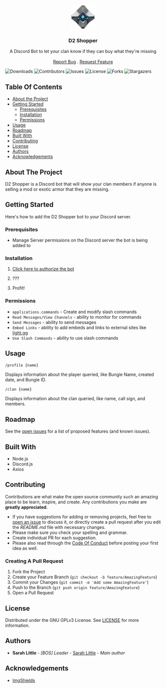 <br/>
<p align="center">
  <a href="https://github.com/LitSarah/D2-Shopper">
    <img src="img/Ghost.png" alt="Logo" width="80" height="80">
  </a>

  <h3 align="center">D2 Shopper</h3>

  <p align="center">
    A Discord Bot to let your clan know if they can buy what they're missing
    <br/>
    <br/>
    <a href="https://github.com/LitSarah/D2-Shopper/issues">Report Bug</a>
    .
    <a href="https://github.com/LitSarah/D2-Shopper/issues">Request Feature</a>
  </p>
</p>

![Downloads](https://img.shields.io/github/downloads/LitSarah/D2-Shopper/total) ![Contributors](https://img.shields.io/github/contributors/LitSarah/D2-Shopper?color=dark-green) ![Issues](https://img.shields.io/github/issues/LitSarah/D2-Shopper) ![License](https://img.shields.io/github/license/LitSarah/D2-Shopper) ![Forks](https://img.shields.io/github/forks/LitSarah/D2-Shopper?style=social) ![Stargazers](https://img.shields.io/github/stars/LitSarah/D2-Shopper?style=social)

## Table Of Contents

- [About the Project](#about-the-project)
- [Getting Started](#getting-started)
  - [Prerequisites](#prerequisites)
  - [Installation](#installation)
  - [Permissions](#permissions)
- [Usage](#usage)
- [Roadmap](#roadmap)
- [Built With](#built-with)
- [Contributing](#contributing)
- [License](#license)
- [Authors](#authors)
- [Acknowledgements](#acknowledgements)

## About The Project

D2 Shopper is a Discord bot that will show your clan members if anyone is selling a mod or exotic armor that they are missing.

## Getting Started

Here's how to add the D2 Shopper bot to your Discord server.

### Prerequisites

- Manage Server permissions on the Discord server the bot is being added to

### Installation

1. [Click here to authorize the bot](https://discord.com/api/oauth2/authorize?client_id=950413026627059832&permissions=2147503104&scope=bot%20applications.commands)

2. ???

3. Profit!

### Permissions

- `applications.commands` - Create and modify slash commands
- `Read Messages/View Channels` - ability to monitor for commands
- `Send Messages` - ability to send messages
- `Embed Links` - ability to add embeds and links to external sites like [light.gg](https://www.light.gg/)
- `Use Slash Commands` - ability to use slash commands

## Usage

```
/profile {name}
```

Displays information about the player queried, like Bungie Name, created date, and Bungie ID.

```
/clan {name}
```

Displays information about the clan queried, like name, call sign, and members.

## Roadmap

See the [open issues](https://github.com/LitSarah/D2-Shopper/issues) for a list of proposed features (and known issues).

## Built With

- Node.js
- Discord.js
- Axios

## Contributing

Contributions are what make the open source community such an amazing place to be learn, inspire, and create. Any contributions you make are **greatly appreciated**.

- If you have suggestions for adding or removing projects, feel free to [open an issue](https://github.com/LitSarah/D2-Shopper/issues/new) to discuss it, or directly create a pull request after you edit the _README.md_ file with necessary changes.
- Please make sure you check your spelling and grammar.
- Create individual PR for each suggestion.
- Please also read through the [Code Of Conduct](https://github.com/LitSarah/D2-Shopper/blob/main/CODE_OF_CONDUCT.md) before posting your first idea as well.

### Creating A Pull Request

1. Fork the Project
2. Create your Feature Branch (`git checkout -b feature/AmazingFeature`)
3. Commit your Changes (`git commit -m 'Add some AmazingFeature'`)
4. Push to the Branch (`git push origin feature/AmazingFeature`)
5. Open a Pull Request

## License

Distributed under the GNU GPLv3 License. See [LICENSE](https://github.com/LitSarah/D2-Shopper/blob/main/LICENSE.md) for more information.

## Authors

- **Sarah Little** - _[BOS] Leader_ - [Sarah Little](https://github.com/LitSarah/) - _Main author_

## Acknowledgements

- [ImgShields](https://shields.io/)

